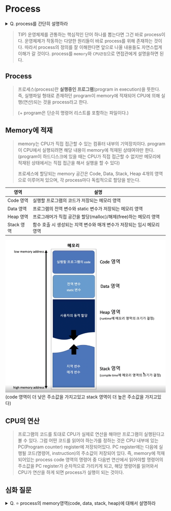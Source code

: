 # Process 

<details>
<summary>Q. process를 간단히 설명하라️</summary>
<div markdown="1">       

실행파일(program)이 `memory에 적재`되어 `CPU를 할당받아` 실행되는 것을 process라고 한다.

</div>
</details>

> TIP) 운영체제를 관통하는 핵심적인 단어 하나를 뽑는다면 그건 바로 process이다. 운영체제가 작동하는 다양한 원리들이 바로 process를 위해 존재하는 것이다.
> 따라서 process의 정의를 잘 이해한다면 앞으로 나올 내용들도 자연스럽게 이해가 갈 것이다.
> process를 `memory`와 `CPU관점`으로 면접관에게 설명을하면 된다.

##  Process

> 프로세스(process)란 **실행중인 프로그램**(program in execution)을 뜻한다. 
> 즉, 실행파일 형태로 존재하던 program이 memory에 적재되어 CPU에 의해 실행(연산)되는 것을 process라고 한다.
> 
> (+ program은 단순히 명령어 리스트를 포함하는 파일이다.)

## Memory에 적재 

> memory는 CPU가 직접 접근할 수 있는 컴퓨터 내부의 기억장치이다. program이 CPU에서 실행되려면 해당 내용이 memory에 적재된 상태여야만 한다. 
> (program이 하드디스크에 있을 때는 CPU가 직접 접근할 수 없지만 메모리에 적재된 상태에서는 직접 접근을 해서 실행을 할 수 있다)
> 
> 프로세스에 할당되는 memory 공간은 Code, Data, Stack, Heap 4개의 영역으로 이루어져 있으며, 각 process마다 독립적으로 할당을 받는다.

| 영역       | 설명                                         |
|----------|--------------------------------------------|
| Code 영역  | 실행할 프로그램의 코드가 저장되는 메모리 영역                  |
| Data 영역  | 프로그램의 전역 변수와 static 변수가 저장되는 메모리 영역        |
| Heap 영역  | 프로그래머가 직접 공간을 할당(malloc)/해제(free)하는 메모리 영역 |
| Stack 영역 | 함수 호출 시 생성되는 지역 변수와 매개 변수가 저장되는 임시 메모리 영역  |

![img.png](../../../img/memory.png)
(code 영역이 더 낮은 주소값을 가지고있고 stack 영역이 더 높은 주소값을 가지고있다)

## CPU의 연산 
> 프로그램의 코드를 토대로 CPU가 실제로 연산을 해야만 프로그램이 실행된다고 볼 수 있다. 
> 그럼 어떤 코드를 읽어야 하는가를 정하는 것은 CPU 내부에 있는 PC(Program counter) register에 저장되어있다. 
> PC register에는 다음에 실행될 코드(명령어, instruction)의 주소값이 저장되어 있다. 즉, memory에 적재되어있는 process code 영역의 명령어 중 
> 다음번 연산에서 읽어야할 명령어의 주소값을 PC register가 순차적으로 가리키게 되고, 해당 명령어를 읽어와서 CPU가 연산을 하게 되면 process가 실행이 되는 것이다.

## 심화 질문 
<details>
<summary>Q. ⭐️ process의 memory영역(code, data, stack, heap)에 대해서 설명하라</summary>
<div markdown="1">       

프로세스가 운영체제에서 할당받는 메모리 공간은 code, data, stack, heap 영역으로 구분된다. 
* code 영역은 실행한 프로그램의 코드가 저장되는 메모리 영역이다. 
* data 영역은 프로그램의 전역 변수와 static 변수가 저장되는 메모리 영역이다. 
* heap 영역은 프로그래머가 직접 공간을 할당(malloc)/해제(free)하는 메모리 영역이다. 
* stack 영역은 함수 호출 시 생성되는 지역 변수와 매개 변수가 저장되는 임시 메모리 영역이다.

</div>
</details>
